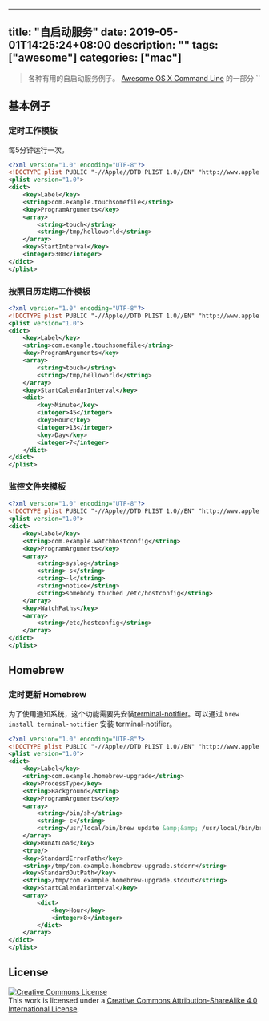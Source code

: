 
---
title: "自启动服务"
date: 2019-05-01T14:25:24+08:00
description: ""
tags: ["awesome"]
categories: ["mac"]
---

> 各种有用的自启动服务例子。 [Awesome OS X Command Line](https://github.com/nusr/awesome-macos-command-line-zh) 的一部分
``

## 基本例子

### 定时工作模板

每5分钟运行一次。

```xml
<?xml version="1.0" encoding="UTF-8"?>
<!DOCTYPE plist PUBLIC "-//Apple//DTD PLIST 1.0//EN" "http://www.apple.com/DTDs/PropertyList-1.0.dtd">
<plist version="1.0">
<dict>
    <key>Label</key>
    <string>com.example.touchsomefile</string>
    <key>ProgramArguments</key>
    <array>
        <string>touch</string>
        <string>/tmp/helloworld</string>
    </array>
    <key>StartInterval</key>
    <integer>300</integer>
</dict>
</plist>
```

### 按照日历定期工作模板

```xml
<?xml version="1.0" encoding="UTF-8"?>
<!DOCTYPE plist PUBLIC "-//Apple//DTD PLIST 1.0//EN" "http://www.apple.com/DTDs/PropertyList-1.0.dtd">
<plist version="1.0">
<dict>
    <key>Label</key>
    <string>com.example.touchsomefile</string>
    <key>ProgramArguments</key>
    <array>
        <string>touch</string>
        <string>/tmp/helloworld</string>
    </array>
    <key>StartCalendarInterval</key>
    <dict>
        <key>Minute</key>
        <integer>45</integer>
        <key>Hour</key>
        <integer>13</integer>
        <key>Day</key>
        <integer>7</integer>
    </dict>
</dict>
</plist>
```

### 监控文件夹模板

```xml
<?xml version="1.0" encoding="UTF-8"?>
<!DOCTYPE plist PUBLIC "-//Apple//DTD PLIST 1.0//EN" "http://www.apple.com/DTDs/PropertyList-1.0.dtd">
<plist version="1.0">
<dict>
    <key>Label</key>
    <string>com.example.watchhostconfig</string>
    <key>ProgramArguments</key>
    <array>
        <string>syslog</string>
        <string>-s</string>
        <string>-l</string>
        <string>notice</string>
        <string>somebody touched /etc/hostconfig</string>
    </array>
    <key>WatchPaths</key>
    <array>
        <string>/etc/hostconfig</string>
    </array>
</dict>
</plist>
```

## Homebrew

### 定时更新 Homebrew

为了使用通知系统，这个功能需要先安装[terminal-notifier](https://github.com/julienXX/terminal-notifier)。可以通过 `brew install terminal-notifier` 安装 terminal-notifier。
```xml
<?xml version="1.0" encoding="UTF-8"?>
<!DOCTYPE plist PUBLIC "-//Apple//DTD PLIST 1.0//EN" "http://www.apple.com/DTDs/PropertyList-1.0.dtd">
<plist version="1.0">
<dict>
    <key>Label</key>
    <string>com.example.homebrew-upgrade</string>
    <key>ProcessType</key>
    <string>Background</string>
    <key>ProgramArguments</key>
    <array>
        <string>/bin/sh</string>
        <string>-c</string>
        <string>/usr/local/bin/brew update &amp;&amp; /usr/local/bin/brew upgrade &amp;&amp; /usr/local/bin/terminal-notifier -title 'Homebrew Upgrader' -message 'Homebrew upgraded!' -appIcon http://cdn.curvve.com/wp-content/uploads/2013/09/homebrew_osx_logo.png</string>
    </array>
    <key>RunAtLoad</key>
    <true/>
    <key>StandardErrorPath</key>
    <string>/tmp/com.example.homebrew-upgrade.stderr</string>
    <key>StandardOutPath</key>
    <string>/tmp/com.example.homebrew-upgrade.stdout</string>
    <key>StartCalendarInterval</key>
    <array>
        <dict>
            <key>Hour</key>
            <integer>8</integer>
        </dict>
    </array>
</dict>
</plist>
```

## License

<a rel="license" href="http://creativecommons.org/licenses/by-sa/4.0/"><img alt="Creative Commons License" style="border-width:0" src="https://i.creativecommons.org/l/by-sa/4.0/88x31.png" /></a><br />This work is licensed under a <a rel="license" href="http://creativecommons.org/licenses/by-sa/4.0/">Creative Commons Attribution-ShareAlike 4.0 International License</a>.
